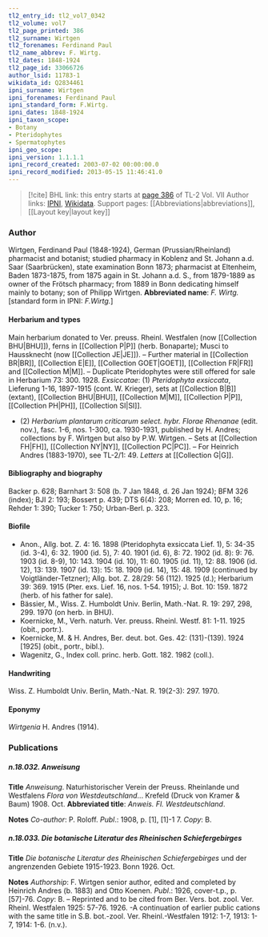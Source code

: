 ```yaml
---
tl2_entry_id: tl2_vol7_0342
tl2_volume: vol7
tl2_page_printed: 386
tl2_surname: Wirtgen
tl2_forenames: Ferdinand Paul
tl2_name_abbrev: F. Wirtg.
tl2_dates: 1848-1924
tl2_page_id: 33066726
author_lsid: 11783-1
wikidata_id: Q2834461
ipni_surname: Wirtgen
ipni_forenames: Ferdinand Paul
ipni_standard_form: F.Wirtg.
ipni_dates: 1848-1924
ipni_taxon_scope: 
- Botany
- Pteridophytes
- Spermatophytes
ipni_geo_scope: 
ipni_version: 1.1.1.1
ipni_record_created: 2003-07-02 00:00:00.0
ipni_record_modified: 2013-05-15 11:46:41.0
---
```


> [!cite] BHL link: this entry starts at [page 386](https://www.biodiversitylibrary.org/page/33066726) of TL-2 Vol. VII
> Author links: [IPNI](https://www.ipni.org/a/11783-1), [Wikidata](https://www.wikidata.org/wiki/Q2834461). Support pages: [[Abbreviations|abbreviations]], [[Layout key|layout key]]

### Author

Wirtgen, Ferdinand Paul (1848-1924), German (Prussian/Rheinland) pharmacist and botanist; studied pharmacy in Koblenz and St. Johann a.d. Saar (Saarbrücken), state examination Bonn 1873; pharmacist at Eltenheim, Baden 1873-1875, from 1875 again in St. Johann a.d. S., from 1879-1889 as owner of the Frötsch pharmacy; from 1889 in Bonn dedicating himself mainly to botany; son of Philipp Wirtgen. 
**Abbreviated name**: *F. Wirtg.* \[standard form in IPNI: *F.Wirtg.*\]

#### Herbarium and types

Main herbarium donated to Ver. preuss. Rheinl. Westfalen (now [[Collection BHU|BHU]]), ferns in [[Collection P|P]] (herb. Bonaparte); Musci to Haussknecht (now [[Collection JE|JE]]). – Further material in [[Collection BR|BR]], [[Collection E|E]], [[Collection GOET|GOET]], [[Collection FR|FR]] and [[Collection M|M]]. – Duplicate Pteridophytes were still offered for sale in Herbarium 73: 300. 1928.
*Exsiccatae*: (1) *Pteridophyta exsiccata*, Lieferung 1-16, 1897-1915 (cont. W. Krieger), sets at [[Collection B|B]] (extant), [[Collection BHU|BHU]], [[Collection M|M]], [[Collection P|P]], [[Collection PH|PH]], [[Collection SI|SI]].
- (2) *Herbarium plantarum criticarum select. hybr. Florae Rhenanae* (edit. nov.), fasc. 1-6, nos. 1-300, ca. 1930-1931, published by H. Andres; collections by F. Wirtgen but also by P.W. Wirtgen. – Sets at [[Collection FH|FH]], [[Collection NY|NY]], [[Collection PC|PC]]. – For Heinrich Andres (1883-1970), see TL-2/1: 49. *Letters* at [[Collection G|G]].

#### Bibliography and biography

Backer p. 628; Barnhart 3: 508 (b. 7 Jan 1848, d. 26 Jan 1924); BFM 326 (index); BJI 2: 193; Bossert p. 439; DTS 6(4): 208; Morren ed. 10, p. 16; Rehder 1: 390; Tucker 1: 750; Urban-Berl. p. 323.

#### Biofile

- Anon., Allg. bot. Z. 4: 16. 1898 (Pteridophyta exsiccata Lief. 1), 5: 34-35 (id. 3-4), 6: 32. 1900 (id. 5), 7: 40. 1901 (id. 6), 8: 72. 1902 (id. 8): 9: 76. 1903 (id. 8-9), 10: 143. 1904 (id. 10), 11: 60. 1905 (id. 11), 12: 88. 1906 (id. 12), 13: 139. 1907 (id. 13): 15: 18. 1909 (id. 14), 15: 48. 1909 (continued by Voigtländer-Tetzner); Allg. bot. Z. 28/29: 56 (112). 1925 (d.); Herbarium 39: 369. 1915 (Pter. exs. Lief. 16, nos. 1-54. 1915); J. Bot. 10: 159. 1872 (herb. of his father for sale).
- Bässier, M., Wiss. Z. Humboldt Univ. Berlin, Math.-Nat. R. 19: 297, 298, 299. 1970 (on herb. in BHU).
- Koernicke, M., Verh. naturh. Ver. preuss. Rheinl. Westf. 81: 1-11. 1925 (obit., portr.).
- Koernicke, M. & H. Andres, Ber. deut. bot. Ges. 42: (131)-(139). 1924 \[1925\] (obit., portr., bibl.).
- Wagenitz, G., Index coll. princ. herb. Gott. 182. 1982 (coll.).

#### Handwriting

Wiss. Z. Humboldt Univ. Berlin, Math.-Nat. R. 19(2-3): 297. 1970.

#### Eponymy

*Wirtgenia* H. Andres (1914).

### Publications

##### n.18.032. Anweisung

**Title**
*Anweisung*. Naturhistorischer Verein der Preuss. Rheinlande und Westfalens *Flora von Westdeutschland*... Krefeld (Druck von Kramer & Baum) 1908. Oct.
**Abbreviated title**: *Anweis. Fl. Westdeutschland*.

**Notes**
*Co-author*: P. Roloff.
*Publ*.: 1908, p. \[1\], \[1\]-1 7. *Copy*: B.

##### n.18.033. Die botanische Literatur des Rheinischen Schiefergebirges

**Title**
*Die botanische Literatur des Rheinischen Schiefergebirges* und der angrenzenden Gebiete 1915-1923. Bonn 1926. Oct.

**Notes**
*Authorship*: F. Wirtgen senior author, edited and completed by Heinrich Andres (b. 1883) and Otto Koenen.
*Publ*.: 1926, cover-t.p., p. \[57\]-76. *Copy*: B. – Reprinted and to be cited from Ber. Vers. bot. zool. Ver. Rheinl. Westfalen 1925: 57-76. 1926. -A continuation of earlier public cations with the same title in S.B. bot.-zool. Ver. Rheinl.-Westfalen 1912: 1-7, 1913: 1-7, 1914: 1-6. (n.v.).


